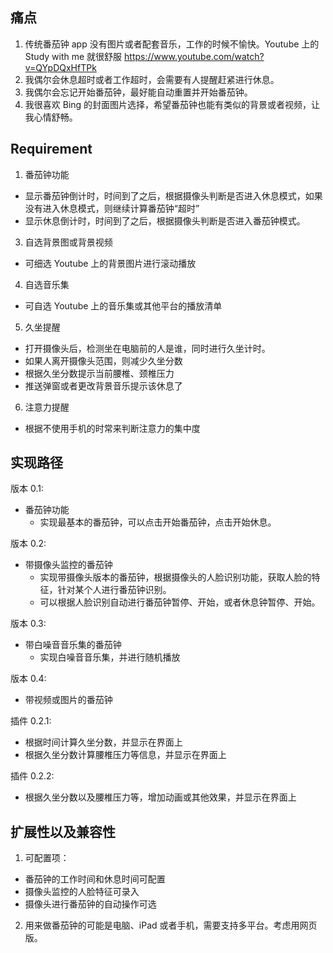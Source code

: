 ## 痛点
1. 传统番茄钟 app 没有图片或者配套音乐，工作的时候不愉快。Youtube 上的 Study with me 就很舒服 https://www.youtube.com/watch?v=QYpDQxHfTPk
2. 我偶尔会休息超时或者工作超时，会需要有人提醒赶紧进行休息。
3. 我偶尔会忘记开始番茄钟，最好能自动重置并开始番茄钟。
4. 我很喜欢 Bing 的封面图片选择，希望番茄钟也能有类似的背景或者视频，让我心情舒畅。

## Requirement
1. 番茄钟功能
  - 显示番茄钟倒计时，时间到了之后，根据摄像头判断是否进入休息模式，如果没有进入休息模式，则继续计算番茄钟“超时”
  - 显示休息倒计时，时间到了之后，根据摄像头判断是否进入番茄钟模式。
3. 自选背景图或背景视频
  - 可细选 Youtube 上的背景图片进行滚动播放
4. 自选音乐集
  - 可自选 Youtube 上的音乐集或其他平台的播放清单
5. 久坐提醒
  - 打开摄像头后，检测坐在电脑前的人是谁，同时进行久坐计时。
  - 如果人离开摄像头范围，则减少久坐分数
  - 根据久坐分数提示当前腰椎、颈椎压力
  - 推送弹窗或者更改背景音乐提示该休息了
6. 注意力提醒
  - 根据不使用手机的时常来判断注意力的集中度

## 实现路径

版本 0.1:
 - 番茄钟功能
   - 实现最基本的番茄钟，可以点击开始番茄钟，点击开始休息。

版本 0.2:
 - 带摄像头监控的番茄钟
   - 实现带摄像头版本的番茄钟，根据摄像头的人脸识别功能，获取人脸的特征，针对某个人进行番茄钟识别。
   - 可以根据人脸识别自动进行番茄钟暂停、开始，或者休息钟暂停、开始。

版本 0.3:
 - 带白噪音音乐集的番茄钟
   - 实现白噪音音乐集，并进行随机播放

版本 0.4:
 - 带视频或图片的番茄钟

插件 0.2.1:
 - 根据时间计算久坐分数，并显示在界面上
 - 根据久坐分数计算腰椎压力等信息，并显示在界面上

插件 0.2.2:
 - 根据久坐分数以及腰椎压力等，增加动画或其他效果，并显示在界面上


## 扩展性以及兼容性

1. 可配置项：
  - 番茄钟的工作时间和休息时间可配置
  - 摄像头监控的人脸特征可录入
  - 摄像头进行番茄钟的自动操作可选
2. 用来做番茄钟的可能是电脑、iPad 或者手机，需要支持多平台。考虑用网页版。



